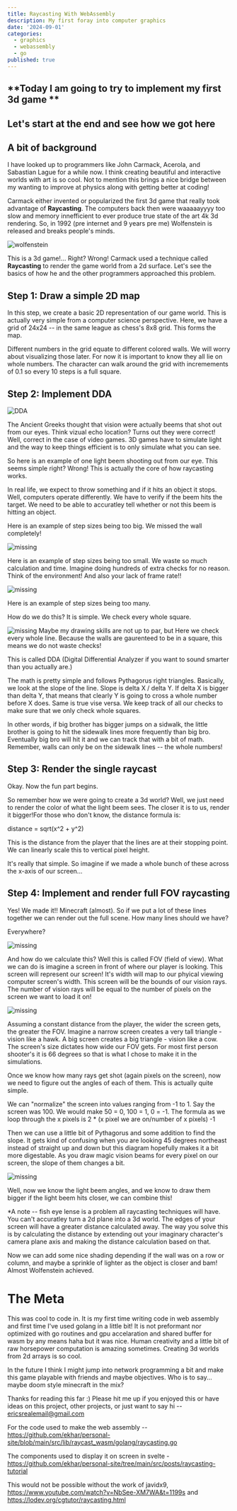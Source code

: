 ```yaml
---
title: Raycasting With WebAssembly
description: My first foray into computer graphics
date: '2024-09-01'
categories:
  - graphics
  - webassembly
  - go
published: true
---
```


<script>
  import Step1 from './raycasting-tutorial/TwoDMap.svelte';
  import Step2 from './raycasting-tutorial/DDA.svelte';
  import Step3 from './raycasting-tutorial/SingleRaycast.svelte';
  import Step4 from './raycasting-tutorial/FullFOV.svelte';
</script>

## **Today I am going to try to implement my first 3d game **

## Let's start at the end and see how we got here

<Step4 />

## A bit of background

I have looked up to programmers like John Carmack, Acerola, and Sabastian Lague for a while now. I think creating beautiful and interactive worlds with art is so cool. Not to mention this brings a nice bridge between my wanting to improve at physics along with getting better at coding!

Carmack either invented or popularized the first 3d game that really took advantage of **Raycasting**. The computers back then were waaaaayyyy too slow and memory innefficient to ever produce true state of the art 4k 3d rendering. So, in 1992 (pre internet and 9 years pre me) Wolfenstein is released and breaks people's minds.

![wolfenstein](/raycasting/wolf.gif)

This is a 3d game!... Right? Wrong! Carmack used a technique called **Raycasting** to render the game world from a 2d surface. Let's see the basics of how he and the other programmers approached this problem.

## Step 1: Draw a simple 2D map

In this step, we create a basic 2D representation of our game world. This is actually very simple from a computer science perspective. Here, we have a grid of 24x24 -- in the same league as chess's 8x8 grid. This forms the map.
<Step1 />

Different numbers in the grid equate to different colored walls. We will worry about visualizing those later. For now it is important to know they all lie on whole numbers. The character can walk around the grid with incremements of 0.1 so every 10 steps is a full square.

## Step 2: Implement DDA

![DDA](/raycasting/greek_vision.jpg)

The Ancient Greeks thought that vision were actually beems that shot out from our eyes. Think vizual echo location? Turns out they were correct! Well, correct in the case of video games. 3D games have to simulate light and the way to keep things efficient is to only simulate what you can see.

<Step2 />

So here is an example of one light beem shooting out from our eye. This seems simple right? Wrong! This is actually the core of how raycasting works.

In real life, we expect to throw something and if it hits an object it stops. Well, computers operate differently. We have to verify if the beem hits the target. We need to be able to accuratley tell whether or not this beem is hitting an object.

Here is an example of step sizes being too big. We missed the wall completely!

![missing](/raycasting/Too_big.excalidraw.svg)

Here is an example of step sizes being too small. We waste so much calculation and time. Imagine doing hundreds of extra checks for no reason. Think of the environment! And also your lack of frame rate!!

![missing](/raycasting/Too_small.excalidraw.svg)

Here is an example of step sizes being too many.

How do we do this? It is simple. We check every whole square.

![missing](/raycasting/JustRight.excalidraw.svg)
Maybe my drawing skills are not up to par, but Here we check every whole line. Because the walls are gaurenteed to be in a square, this means we do not waste checks!

This is called DDA (Digital Differential Analyzer if you want to sound smarter than you actually are.)

The math is pretty simple and follows Pythagorus right triangles. Basically, we look at the slope of the line. Slope is delta X / delta Y. If delta X is bigger than delta Y, that means that clearly Y is going to cross a whole number before X does. Same is true vise versa. We keep track of all our checks to make sure that we only check whole squares.

In other words, if big brother has bigger jumps on a sidwalk, the little brother is going to hit the sidewalk lines more frequently than big bro. Eventually big bro will hit it and we can track that with a bit of math. Remember, walls can only be on the sidewalk lines -- the whole numbers!

## Step 3: Render the single raycast

Okay. Now the fun part begins.

<Step3 />
So remember how we were going to create a 3d world? Well, we just need to render the color of what the light beem sees. The closer it is to us, render it bigger!For those who don't know, the distance formula is:

distance = sqrt(x^2 + y^2)

This is the distance from the player that the lines are at their stopping point. We can linearly scale this to vertical pixel height.

It's really that simple. So imagine if we made a whole bunch of these across the x-axis of our screen...

## Step 4: Implement and render full FOV raycasting

<Step4 />
Yes! We made it!! Minecraft (almost). So if we put a lot of these lines together we can render out the full scene. How many lines should we have?

Everywhere?

![missing](/raycasting/TooManyLooks.excalidraw.svg)

And how do we calculate this? Well this is called FOV (field of view). What we can do is imagine a screen in front of where our player is looking. This screen will represent our screen! It's width will map to our phyical viewing computer screen's width. This screen will be the bounds of our vision rays. The number of vision rays will be equal to the number of pixels on the screen we want to load it on!

![missing](/raycasting/Screen.excalidraw.svg)

Assuming a constant distance from the player, the wider the screen gets, the greater the FOV. Imagine a narrow screen creates a very tall triangle - vision like a hawk. A big screen creates a big triangle - vision like a cow. The screen's size dictates how wide our FOV gets. For most first person shooter's it is 66 degrees so that is what I chose to make it in the simulations.

Once we know how many rays get shot (again pixels on the screen), now we need to figure out the angles of each of them. This is actually quite simple.

We can "normalize" the screen into values ranging from -1 to 1. Say the screen was 100. We would make 50 = 0, 100 = 1, 0 = -1. The formula as we loop through the x pixels is 2 \* (x pixel we are on/number of x pixels) -1

Then we can use a little bit of Pythagorus and some addition to find the slope. It gets kind of confusing when you are looking 45 degrees northeast instead of straight up and down but this diagram hopefully makes it a bit more digestable. As you draw magic vision beams for every pixel on our screen, the slope of them changes a bit.

![missing](/raycasting/Angles.excalidraw.svg)

Well, now we know the light beem angles, and we know to draw them bigger if the light beem hits closer, we can combine this!

\*A note -- fish eye lense is a problem all raycasting techniques will have. You can't accuratley turn a 2d plane into a 3d world. The edges of your screen will have a greater distance calculated away. The way you solve this is by calculating the distance by extending out your imaginary character's camera plane axis and making the distance calculation based on that.

Now we can add some nice shading depending if the wall was on a row or column, and maybe a sprinkle of lighter as the object is closer and bam! Almost Wolfenstein achieved.

# The Meta

This was cool to code in. It is my first time writing code in web assembly and first time I've used golang in a little bit! It is not preformant nor optimized with go routines and gpu accelaration and shared buffer for wasm by any means haha but it was nice. Human creativity and a little bit of raw horsepower computation is amazing sometimes. Creating 3d worlds from 2d arrays is so cool.

In the future I think I might jump into network programming a bit and make this game playable with friends and maybe objectives. Who is to say... maybe doom style minecraft in the mix?

Thanks for reading this far :) Please hit me up if you enjoyed this or have ideas on this project, other projects, or just want to say hi -- ericsrealemail@gmail.com

For the code used to make the web assembly -- https://github.com/ekhar/personal-site/blob/main/src/lib/raycast_wasm/golang/raycasting.go

The components used to display it on screen in svelte - https://github.com/ekhar/personal-site/tree/main/src/posts/raycasting-tutorial

This would not be possible without the work of javidx9, https://www.youtube.com/watch?v=NbSee-XM7WA&t=1199s and https://lodev.org/cgtutor/raycasting.html
